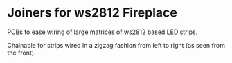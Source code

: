 Joiners for ws2812 Fireplace
============================

PCBs to ease wiring of large matrices of ws2812 based LED strips.

Chainable for strips wired in a zigzag fashion from left to right (as seen from the front).
